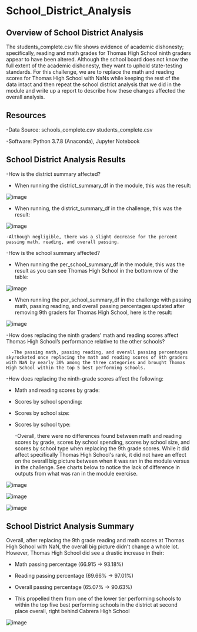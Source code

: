 # School_District_Analysis

## Overview of School District Analysis
The students_complete.csv file shows evidence of academic dishonesty; specifically, reading and math grades for Thomas High School ninth graders appear to have been altered. Although the school board does not know the full extent of the academic dishonesty, they want to uphold state-testing standards. For this challenge, we are to replace the math and reading scores for Thomas High School with NaNs while keeping the rest of the data intact and then repeat the school district analysis that we did in the module and write up a report to describe how these changes affected the overall analysis.

## Resources
-Data Source: schools_complete.csv
              students_complete.csv

-Software: Python 3.7.8 (Anaconda), Jupyter Notebook

## School District Analysis Results

-How is the district summary affected?
  
  - When running the district_summary_df in the module, this was the result:
  
  ![image](https://user-images.githubusercontent.com/70483866/94389178-be620280-0114-11eb-8b60-79e54390907a.png)
  
  - When running, the district_summary_df in the challenge, this was the result: 
  
  ![image](https://user-images.githubusercontent.com/70483866/94389316-26184d80-0115-11eb-9f95-dc79500f52eb.png)

    -Although negligible, there was a slight decrease for the percent passing math, reading, and overall passing.
    
-How is the school summary affected?

   - When running the per_school_summary_df in the module, this was the result as you can see Thomas High School in the bottom row of the table:
   
   
![image](https://user-images.githubusercontent.com/70483866/94389756-498fc800-0116-11eb-8f9e-dbc102c6970a.png)

   - When runniing the per_school_summary_df in the challenge with passing math, passing reading, and overall passing percentages updated after removing 9th graders for Thomas       High School, here is the result:
   
 ![image](https://user-images.githubusercontent.com/70483866/94389975-f79b7200-0116-11eb-93a6-686ab300680a.png)
 
-How does replacing the ninth graders’ math and reading scores affect Thomas High School’s performance relative to the other schools?
 
      -The passing math, passing reading, and overall passing percentages skyrocketed once replacing the math and reading scores of 9th graders with NaN by nearly 30% among the three categories and brought Thomas High School within the top 5 best performing schools.

-How does replacing the ninth-grade scores affect the following:

  - Math and reading scores by grade:
  
  - Scores by school spending:
  
  - Scores by school size:
  
  - Scores by school type:
  
      -Overall, there were no differences found between math and reading scores by grade, scores by school spending, scores by school size, and scores by school type when replacing the 9th grade scores. While it did affect specifically Thomas High School's rank, it did not have an effect on the overall big picture between when it was ran in the module versus in the challenge. See charts below to notice the lack of difference in outputs from what was ran in the module exercise.
      
![image](https://user-images.githubusercontent.com/70483866/94391056-223afa00-011a-11eb-9cce-b3ae432100d6.png)

![image](https://user-images.githubusercontent.com/70483866/94391095-3f6fc880-011a-11eb-956a-7780fd77d3ca.png)

![image](https://user-images.githubusercontent.com/70483866/94391127-557d8900-011a-11eb-8ac0-d08196176f20.png)

      
## School District Analysis Summary

Overall, after replacing the 9th grade reading and math scores at Thomas High School with NaN, the overall big picture didn't change a whole lot. However, Thomas High School did see a drastic increase in their:

  - Math passing percentage (66.915 -> 93.18%)
  
  - Reading passing percentage (69.66% -> 97.01%)
  
  - Overall passing percentage (65.07% -> 90.63%)  
  
  - This propelled them from one of the lower tier performing schools to within the top five best performing schools in the district at second place overall, right behind Cabrera High School

![image](https://user-images.githubusercontent.com/70483866/94391529-46e3a180-011b-11eb-99c3-bc738c74fad8.png)


